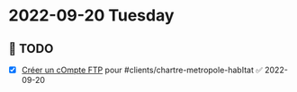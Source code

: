 # 2022-09-20 Tuesday

## 📆 TODO
- [x] [Créer un cOmpte FTP](message://<PR1P264MB3568184BDAF59BCC14B3B524D64D9@PR1P264MB3568.FRAP264.PROD.OUTLOOK.COM>) pour #clients/chartre-metropole-habItat ✅ 2022-09-20